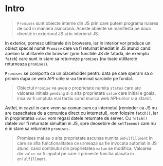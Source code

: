# Intro

### 

> `Promises` sunt obiecte interne din JS prin care putem programa rularea de cod in maniera asincronă. Aceste obiecte se manifesta pe doua directii: in exteriorul JS si in interiorul JS.
> 

In exterior, pornesc utilitarele din browsere, iar in interior vor produce un obiect special numit `Promise` care va fi returnat imediat in JS atunci cand apelam la utilitarele din browser (prin functiile JS de fațadă, de exemplu `fetch`) care sunt in stare sa returneze `promises` (nu toate utilitarele returneaza `promises`).

`Promises` se comporta ca un placeholder pentru data pe care speram sa o primim dupa ce web API-urile si-au terminat sarcinile pe fundal.

> Obiectul `Promise` va avea o proprietate numita `status` care are valoarea initiala `pending` si o alta proprietate `value` care initial e goala, insa va fi umpluta mai tarziu cand munca web API-urilor s-a sfarsit.
> 

Astfel, in cazul in care vrem sa comunicam cu internetul (reminder ca JS nu are capacitatea de a comunica direct cu internetul), vom folosim `fetch()`, iar in proprietatea `value` vom regasi datele returnate de server. Cu `fetch()` datele vor fi returnate simultan in JS, spre deosebire de `setTimeout` care nu e in stare sa returneze `promises`.

> Promises mai au o alta proprietate ascunsa numita `onFulfillment` in care se afla functionalitatea ce urmeaza sa fie invocata automat in JS atunci cand continutul din proprietatea `value` se modifica. Valoarea din `value` va fi inputul pe care il primeste functia plasata in `onFulfillment`.
>